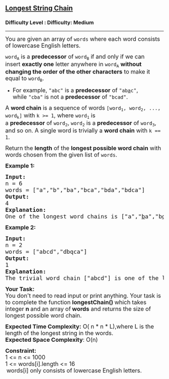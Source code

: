<h2><a href="https://www.geeksforgeeks.org/problems/longest-string-chain/1">Longest String Chain</a></h2><h3>Difficulty Level : Difficulty: Medium</h3><hr><div class="problems_problem_content__Xm_eO"><p><span style="font-size:18px">You are given an array of&nbsp;<code>words</code>&nbsp;where each word consists of lowercase English letters.</span></p>

<p><span style="font-size:18px"><code>word<sub>A</sub></code>&nbsp;is a&nbsp;<strong>predecessor</strong>&nbsp;of&nbsp;<code>word<sub>B</sub></code>&nbsp;if and only if we can insert&nbsp;<strong>exactly one</strong>&nbsp;letter anywhere in&nbsp;<code>word<sub>A</sub></code>&nbsp;<strong>without changing the order of the other characters</strong>&nbsp;to make it equal to&nbsp;<code>word<sub>B</sub></code>.</span></p>

<ul>
	<li><span style="font-size:18px">For example,&nbsp;<code>"abc"</code>&nbsp;is a&nbsp;<strong>predecessor</strong>&nbsp;of&nbsp;<code>"ab<u>a</u>c"</code>, while&nbsp;<code>"cba"</code>&nbsp;is not a&nbsp;<strong>predecessor</strong>&nbsp;of&nbsp;<code>"bcad"</code>.</span></li>
</ul>

<p><span style="font-size:18px">A&nbsp;<strong>word chain</strong><em>&nbsp;</em>is a sequence of words&nbsp;<code>[word<sub>1</sub>, word<sub>2</sub>, ..., word<sub>k</sub>]</code>&nbsp;with&nbsp;<code>k &gt;= 1</code>, where&nbsp;<code>word<sub>1</sub></code>&nbsp;is a&nbsp;<strong>predecessor</strong>&nbsp;of&nbsp;<code>word<sub>2</sub></code>,&nbsp;<code>word<sub>2</sub></code>&nbsp;is a&nbsp;<strong>predecessor</strong>&nbsp;of&nbsp;<code>word<sub>3</sub></code>, and so on. A single word is trivially a&nbsp;<strong>word chain</strong>&nbsp;with&nbsp;<code>k == 1</code>.</span></p>

<p><span style="font-size:18px">Return&nbsp;the&nbsp;<strong>length</strong>&nbsp;of the&nbsp;<strong>longest possible word chain</strong>&nbsp;with words chosen from the given list of&nbsp;<code>words</code>.</span></p>

<p><strong><span style="font-size:18px">Example 1:</span></strong></p>

<pre><span style="font-size:18px"><strong>Input:</strong>
n = 6
words = ["a","b","ba","bca","bda","bdca"]
<strong>Output:</strong>
4
<strong>Explanation:</strong>
One of the longest word chains is ["a","<u>b</u>a","b<u>d</u>a","bd<u>c</u>a"].</span></pre>

<p><strong><span style="font-size:18px">Example 2:</span></strong></p>

<pre><span style="font-size:18px"><strong>Input:</strong>
n = 2
words = ["abcd","dbqca"]
<strong>Output:
</strong>1
<strong>Explanation:</strong>
The trivial word chain ["abcd"] is one of the longest word chains.</span></pre>

<p><strong><span style="font-size:18px">Your Task:</span></strong><br>
<span style="font-size:18px">You don't need to read input or print anything. Your task is to complete the function <strong>longestChain()&nbsp;</strong>which takes integer <strong>n </strong>and an<strong>&nbsp;</strong>array of<strong> words</strong>&nbsp;and returns the size of longest possible word chain.</span></p>

<p><span style="font-size:18px"><strong>Expected Time Complexity:</strong> O( n * n * L),where L&nbsp;is the length of the longest string in the words.</span><br>
<span style="font-size:18px"><strong>Expected Space Complexity</strong>: O(n)</span></p>

<p><strong><span style="font-size:18px">Constraint:</span></strong><br>
<span style="font-size:18px">1 &lt;= n &lt;= 1000<br>
1 &lt;= words[i].length &lt;= 16</span><br>
&nbsp;<span style="font-size:18px">words[i] only consists of lowercase English letters.</span></p>
</div>